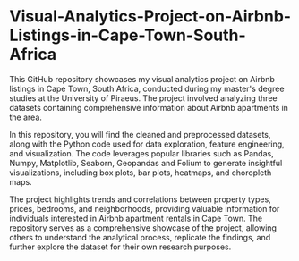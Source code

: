 # Visual-Analytics-Project-on-Airbnb-Listings-in-Cape-Town-South-Africa

This GitHub repository showcases my visual analytics project on Airbnb listings in Cape Town, South Africa, conducted during my master's 
degree studies at the University of Piraeus. The project involved analyzing three datasets containing comprehensive information about Airbnb
apartments in the area.

In this repository, you will find the cleaned and preprocessed datasets, along with the Python code used for data 
exploration, feature engineering, and visualization. The code leverages popular libraries such as Pandas, Numpy, Matplotlib, Seaborn, 
Geopandas and Folium to generate insightful visualizations, including box plots, bar plots, heatmaps, and choropleth maps.

The project highlights trends and correlations between property types, prices, bedrooms, and neighborhoods, providing valuable information 
for individuals interested in Airbnb apartment rentals in Cape Town. The repository serves as a comprehensive showcase of the project, 
allowing others to understand the analytical process, replicate the findings, and further explore the dataset for their own research 
purposes.
